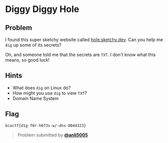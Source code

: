 # Diggy Diggy Hole
## Problem
I found this super sketchy website called [hole.sketchy.dev](https://hole.sketchy.dev). Can you help me `dig` up some of its secrets?

Oh, and someone told me that the secrets are `TXT`. I don't know what this means, so good luck!

## Hints
* What does `dig` on Linux do?
* How might you use `dig` to view `TXT`?
* Domain Name System

## Flag
```
bcactf{d1g-f0r-h073s-w/-dns-8044323}
```

> Problem submitted by [**@anli5005**](https://anli.dev)
